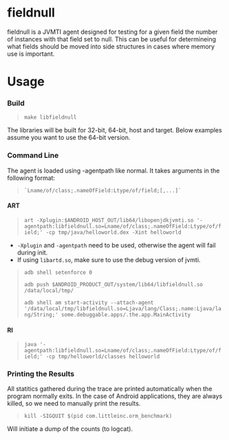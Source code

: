 # fieldnull

fieldnull is a JVMTI agent designed for testing for a given field the number of
instances with that field set to null. This can be useful for determineing what
fields should be moved into side structures in cases where memory use is
important.

# Usage
### Build
>    `make libfieldnull`

The libraries will be built for 32-bit, 64-bit, host and target. Below examples
assume you want to use the 64-bit version.

### Command Line

The agent is loaded using -agentpath like normal. It takes arguments in the
following format:
>     `Lname/of/class;.nameOfField:Ltype/of/field;[,...]`

#### ART
>    `art -Xplugin:$ANDROID_HOST_OUT/lib64/libopenjdkjvmti.so '-agentpath:libfieldnull.so=Lname/of/class;.nameOfField:Ltype/of/field;' -cp tmp/java/helloworld.dex -Xint helloworld`

* `-Xplugin` and `-agentpath` need to be used, otherwise the agent will fail during init.
* If using `libartd.so`, make sure to use the debug version of jvmti.

>    `adb shell setenforce 0`
>
>    `adb push $ANDROID_PRODUCT_OUT/system/lib64/libfieldnull.so /data/local/tmp/`
>
>    `adb shell am start-activity --attach-agent '/data/local/tmp/libfieldnull.so=Ljava/lang/Class;.name:Ljava/lang/String;' some.debuggable.apps/.the.app.MainActivity`

#### RI
>    `java '-agentpath:libfieldnull.so=Lname/of/class;.nameOfField:Ltype/of/field;' -cp tmp/helloworld/classes helloworld`

### Printing the Results
All statitics gathered during the trace are printed automatically when the program normally exits. In the case of Android applications, they are always killed, so we need to manually print the results.

>    `kill -SIGQUIT $(pid com.littleinc.orm_benchmark)`

Will initiate a dump of the counts (to logcat).

